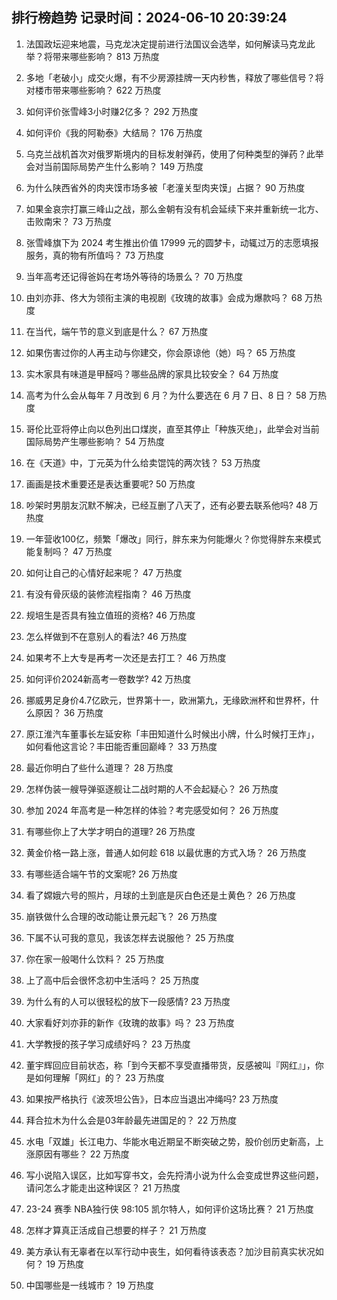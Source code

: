 
## 排行榜趋势 记录时间：2024-06-10 20:39:24
  
  1. 法国政坛迎来地震，马克龙决定提前进行法国议会选举，如何解读马克龙此举？将带来哪些影响？ 813 万热度
    
  2. 多地「老破小」成交火爆，有不少房源挂牌一天内秒售，释放了哪些信号？将对楼市带来哪些影响？ 622 万热度
    
  3. 如何评价张雪峰3小时赚2亿多？ 292 万热度
    
  4. 如何评价《我的阿勒泰》大结局？ 176 万热度
    
  5. 乌克兰战机首次对俄罗斯境内的目标发射弹药，使用了何种类型的弹药？此举会对当前国际局势产生什么影响？ 149 万热度
    
  6. 为什么陕西省外的肉夹馍市场多被「老潼关型肉夹馍」占据？ 90 万热度
    
  7. 如果金哀宗打赢三峰山之战，那么金朝有没有机会延续下来并重新统一北方、击败南宋？ 73 万热度
    
  8. 张雪峰旗下为 2024 考生推出价值 17999 元的圆梦卡，动辄过万的志愿填报服务，真的物有所值吗？ 73 万热度
    
  9. 当年高考还记得爸妈在考场外等待的场景么？ 70 万热度
    
  10. 由刘亦菲、佟大为领衔主演的电视剧《玫瑰的故事》会成为爆款吗？ 68 万热度
    
  11. 在当代，端午节的意义到底是什么？ 67 万热度
    
  12. 如果伤害过你的人再主动与你建交，你会原谅他（她）吗？ 65 万热度
    
  13. 实木家具有味道是甲醛吗？哪些品牌的家具比较安全？ 64 万热度
    
  14. 高考为什么会从每年 7 月改到 6 月？为什么要选在 6 月 7 日、8 日？ 58 万热度
    
  15. 哥伦比亚将停止向以色列出口煤炭，直至其停止「种族灭绝」，此举会对当前国际局势产生哪些影响？ 54 万热度
    
  16. 在《天道》中，丁元英为什么给卖馄饨的两次钱？ 53 万热度
    
  17. 画画是技术重要还是表达重要呢? 50 万热度
    
  18. 吵架时男朋友沉默不解决，已经互删了八天了，还有必要去联系他吗? 48 万热度
    
  19. 一年营收100亿，频繁「爆改」同行，胖东来为何能爆火？你觉得胖东来模式能复制吗？ 47 万热度
    
  20. 如何让自己的心情好起来呢？ 47 万热度
    
  21. 有没有骨灰级的装修流程指南？ 46 万热度
    
  22. 规培生是否具有独立值班的资格? 46 万热度
    
  23. 怎么样做到不在意别人的看法? 46 万热度
    
  24. 如果考不上大专是再考一次还是去打工？ 46 万热度
    
  25. 如何评价2024新高考一卷数学? 42 万热度
    
  26. 挪威男足身价4.7亿欧元，世界第十一，欧洲第九，无缘欧洲杯和世界杯，什么原因？ 36 万热度
    
  27. 原江淮汽车董事长左延安称「丰田知道什么时候出小牌，什么时候打王炸」，如何看他这言论？丰田能否重回巅峰？ 33 万热度
    
  28. 最近你明白了些什么道理？ 28 万热度
    
  29. 怎样伪装一艘导弹驱逐舰让二战时期的人不会起疑心？ 26 万热度
    
  30. 参加 2024 年高考是一种怎样的体验？考完感受如何？ 26 万热度
    
  31. 有哪些你上了大学才明白的道理? 26 万热度
    
  32. 黄金价格一路上涨，普通人如何趁 618 以最优惠的方式入场？ 26 万热度
    
  33. 有哪些适合端午节的文案呢? 26 万热度
    
  34. 看了嫦娥六号的照片，月球的土到底是灰白色还是土黄色？ 26 万热度
    
  35. 崩铁做什么合理的改动能让景元起飞？ 26 万热度
    
  36. 下属不认可我的意见，我该怎样去说服他？ 25 万热度
    
  37. 你在家一般喝什么饮料？ 25 万热度
    
  38. 上了高中后会很怀念初中生活吗？ 25 万热度
    
  39. 为什么有的人可以很轻松的放下一段感情? 23 万热度
    
  40. 大家看好刘亦菲的新作《玫瑰的故事》吗？ 23 万热度
    
  41. 大学教授的孩子学习成绩好吗？ 23 万热度
    
  42. 董宇辉回应目前状态，称「到今天都不享受直播带货，反感被叫『网红』」，你是如何理解「网红」的？ 23 万热度
    
  43. 如果按严格执行《波茨坦公告》，日本应当退出冲绳吗? 23 万热度
    
  44. 拜合拉木为什么会是03年龄最先进国足的？ 22 万热度
    
  45. 水电「双雄」长江电力、华能水电近期呈不断突破之势，股价创历史新高，上涨原因有哪些？ 22 万热度
    
  46. 写小说陷入误区，比如写穿书文，会先捋清小说为什么会变成世界这些问题，请问怎么才能走出这种误区？ 21 万热度
    
  47. 23-24 赛季 NBA独行侠 98:105 凯尔特人，如何评价这场比赛？ 21 万热度
    
  48. 怎样才算真正活成自己想要的样子？ 21 万热度
    
  49. 美方承认有无辜者在以军行动中丧生，如何看待该表态？加沙目前真实状况如何？ 19 万热度
    
  50. 中国哪些是一线城市？ 19 万热度
    